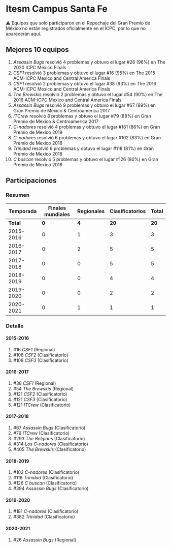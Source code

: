 # Itesm Campus Santa Fe

:warning: Equipos que solo participaron en el Repechaje del Gran Premio de México no están registrados oficialmente en el ICPC, por lo que no aparecerán aquí.

## Mejores 10 equipos

1. _Assassin Bugs_ resolvió 4 problemas y obtuvo el lugar #26 (96%) en The 2020 ICPC Mexico Finals
1. _CSF1_ resolvió 3 problemas y obtuvo el lugar #16 (95%) en The 2015 ACM-ICPC Mexico and Central America Finals
1. _CSF1_ resolvió 2 problemas y obtuvo el lugar #38 (93%) en The 2016 ACM-ICPC Mexico and Central America Finals
1. _The Brewskis_ resolvió 2 problemas y obtuvo el lugar #54 (90%) en The 2016 ACM-ICPC Mexico and Central America Finals
1. _Assassin Bugs_ resolvió 9 problemas y obtuvo el lugar #67 (89%) en Gran Premio de Mexico & Centroamerica 2017
1. _ITCrew_ resolvió 8 problemas y obtuvo el lugar #79 (88%) en Gran Premio de Mexico & Centroamerica 2017
1. _C-nadores_ resolvió 4 problemas y obtuvo el lugar #181 (86%) en Gran Premio de Mexico 2019
1. _C-nadores_ resolvió 6 problemas y obtuvo el lugar #102 (83%) en Gran Premio de Mexico 2018
1. _Trinidad_ resolvió 6 problemas y obtuvo el lugar #118 (81%) en Gran Premio de Mexico 2018
1. _C buscan_ resolvió 5 problemas y obtuvo el lugar #126 (80%) en Gran Premio de Mexico 2018

## Participaciones

### Resumen

| Temporada | Finales mundiales | Regionales | Clasificatorios | Total |
| --- | --- | --- | --- | --- |
| **Total** | **0** | **4** | **20** | **20** |
| 2015-2016 | 0 | 1 | 3 | 3 |
| 2016-2017 | 0 | 2 | 5 | 5 |
| 2017-2018 | 0 | 0 | 5 | 5 |
| 2018-2019 | 0 | 0 | 4 | 4 |
| 2019-2020 | 0 | 0 | 2 | 2 |
| 2020-2021 | 0 | 1 | 1 | 1 |

### Detalle

#### 2015-2016

1. #16 _CSF1_ (Regional)
1. #108 _CSF2_ (Clasificatorio)
1. #108 _CSF3_ (Clasificatorio)

#### 2016-2017

1. #38 _CSF1_ (Regional)
1. #54 _The Brewskis_ (Regional)
1. #121 _CSF2_ (Clasificatorio)
1. #121 _CSF3_ (Clasificatorio)
1. #121 _ITCrew_ (Clasificatorio)

#### 2017-2018

1. #67 _Assassin Bugs_ (Clasificatorio)
1. #79 _ITCrew_ (Clasificatorio)
1. #293 _The Belgians_ (Clasificatorio)
1. #314 _Los C-nadores_ (Clasificatorio)
1. #405 _The Brewskis_ (Clasificatorio)

#### 2018-2019

1. #102 _C-nadores_ (Clasificatorio)
1. #118 _Trinidad_ (Clasificatorio)
1. #126 _C buscan_ (Clasificatorio)
1. #394 _Assassin Bugs_ (Clasificatorio)

#### 2019-2020

1. #181 _C-nadores_ (Clasificatorio)
1. #382 _Trinidad_ (Clasificatorio)

#### 2020-2021

1. #26 _Assassin Bugs_ (Regional)





